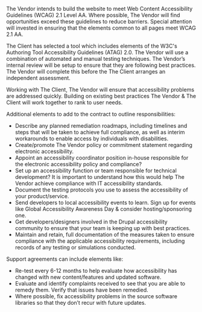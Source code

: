 The Vendor intends to build the website to meet Web Content Accessibility Guidelines (WCAG) 2.1 Level AA. Where possible, The Vendor will find opportunities exceed these guidelines to reduce barriers. Special attention will invested in ensuring that the elements common to all pages meet WCAG 2.1 AA. 

The Client has selected a tool which includes elements of the W3C's Authoring Tool Accessibility Guidelines (ATAG) 2.0. The Vendor will use a combination of automated and manual testing techniques. The Vendor’s internal review will be setup to ensure that they are following best practices. The Vendor will complete this before the The Client arranges an independent assessment. 

Working with The Client, The Vendor will ensure that accessibility problems are addressed quickly. Building on existing best practices The Vendor & The Client will work together to rank to user needs. 

Additional elements to add to the contract to outline responsibilities:
- Describe any planned remediation roadmaps, including timelines and steps that will be taken to achieve full
compliance, as well as interim workarounds to enable access by individuals with disabilities.
- Create/promote The Vendor policy or commitment statement regarding electronic accessibility.
- Appoint an accessibility coordinator position in-house responsible for the electronic accessibility policy and compliance?
- Set up an accessibility function or team responsible for technical development? It is important to understand how this would help The Vendor achieve compliance with IT accessibility standards.
- Document the testing protocols you use to assess the accessibility of your product/service.
- Send developers to local accessibility events to learn. Sign up for events like Global Accessibility Awareness Day & consider hosting/sponsoring one.
- Get developers/designers involved in the Drupal accessibility community to ensure that your team is keeping up with best practices.
- Maintain and retain, full documentation of the measures taken to ensure compliance with the applicable accessibility requirements, including records of any testing or simulations conducted.

Support agreements can include elements like:
- Re-test every 6-12 months to help evaluate how accessibility has changed with new content/features and updated software.
- Evaluate and identify complaints received to see that you are able to remedy them. Verify that issues have been remedied.
- Where possible, fix accessibility problems in the source software libraries so that they don’t recur with future updates.
